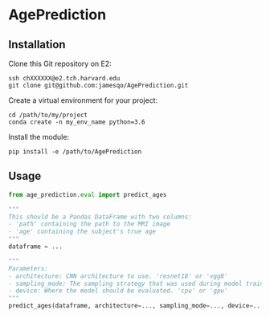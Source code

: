 # AgePrediction

## Installation

Clone this Git repository on E2:

```
ssh chXXXXXX@e2.tch.harvard.edu
git clone git@github.com:jamesqo/AgePrediction.git
```

Create a virtual environment for your project:

```
cd /path/to/my/project
conda create -n my_env_name python=3.6
```

Install the module:

```
pip install -e /path/to/AgePrediction
```

## Usage

```py
from age_prediction.eval import predict_ages

"""
This should be a Pandas DataFrame with two columns:
- 'path' containing the path to the MRI image
- 'age' containing the subject's true age
"""
dataframe = ...

"""
Parameters:
- architecture: CNN architecture to use. 'resnet18' or 'vgg8'
- sampling_mode: The sampling strategy that was used during model training. 'none', 'over', 'under', 'scale-up', or 'scale-down'
- device: Where the model should be evaluated. 'cpu' or 'gpu'
"""
predict_ages(dataframe, architecture=..., sampling_mode=..., device=...)
```
